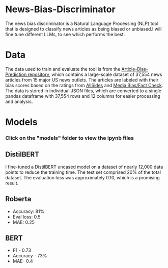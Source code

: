 # News-Bias-Discriminator
The news bias discriminator is a Natural Language Processing (NLP) tool that is designed to classify news articles as being biased or unbiased.I will fine tune different LLMs, to see which performs the best.

# Data

The data used to train and evaluate the tool is from the [Article-Bias-Prediction repository](https://github.com/ramybaly/Article-Bias-Prediction), which contains a large-scale dataset of 37,554 news articles from 15 major US news outlets. The articles are labeled with their bias scores based on the ratings from [AllSides](https://www.allsides.com/media-bias) and [Media Bias/Fact Check](https://mediabiasfactcheck.com/). The data is stored in individual JSON files, which are converted to a single pandas dataframe with 37,554 rows and 12 columns for easier processing and analysis.


# Models

### Click on the "models" folder to view the ipynb files

## DistilBERT

I fine-tuned a DistilBERT uncased model on a dataset of nearly 12,000 data points to reduce the training time. The test set comprised 20% of the total dataset. The evaluation loss was approximately 0.10, which is a promising result.


## Roberta

- Accuracy: 81%
- Eval loss: 0.5
-  MAE: 0.25

## BERT
- F1 - 0.73
- Accuracy - 73%
- MAE- 0.4


